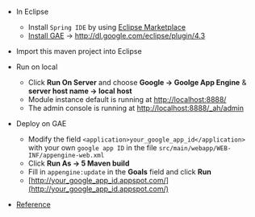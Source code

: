 - In Eclipse  
    - Install `Spring IDE` by using [Eclipse Marketplace](http://www.mkyong.com/spring/how-to-install-spring-ide-in-eclipse/)  
    - [Install GAE](https://developers.google.com/appengine/docs/java/tools/eclipse) -> http://dl.google.com/eclipse/plugin/4.3    
- Import this maven project into Eclipse  
- Run on local  
    - Click **Run On Server** and choose **Google -> Goolge App Engine** & **server host name -> local host**    
    - Module instance default is running at [http://localhost:8888/](http://localhost:8888/)
    - The admin console is running at [http://localhost:8888/_ah/admin](http://localhost:8888/_ah/admin)    
- Deploy on GAE  
    - Modify the field `<application>your_google_app_id</application>` with your own `google app ID` in the file `src/main/webapp/WEB-INF/appengine-web.xml`  
    - Click **Run As -> 5 Maven build**    
    - Fill in `appengine:update` in the **Goals** field and click **Run**    
    - [http://your_google_app_id.appspot.com/](http://your_google_app_id.appspot.com/)    

- [Reference](https://developers.google.com/appengine/docs/java/tools/eclipse) 


